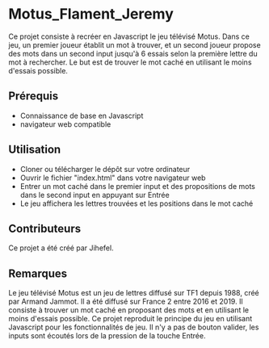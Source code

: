 # Motus_Flament_Jeremy

Ce projet consiste à recréer en Javascript le jeu télévisé Motus. Dans ce jeu, un premier joueur établit un mot à trouver, et un second joueur propose des mots dans un second input jusqu'à 6 essais selon la première lettre du mot à rechercher. Le but est de trouver le mot caché en utilisant le moins d'essais possible.

## Prérequis
- Connaissance de base en Javascript
- navigateur web compatible

## Utilisation
- Cloner ou télécharger le dépôt sur votre ordinateur
- Ouvrir le fichier "index.html" dans votre navigateur web
- Entrer un mot caché dans le premier input et des propositions de mots dans le second input en appuyant sur Entrée
- Le jeu affichera les lettres trouvées et les positions dans le mot caché

## Contributeurs

Ce projet a été créé par Jihefel.

## Remarques

Le jeu télévisé Motus est un jeu de lettres diffusé sur TF1 depuis 1988, créé par Armand Jammot. Il a été diffusé sur France 2 entre 2016 et 2019. Il consiste à trouver un mot caché en proposant des mots et en utilisant le moins d'essais possible. Ce projet reproduit le principe du jeu en utilisant Javascript pour les fonctionnalités de jeu. Il n'y a pas de bouton valider, les inputs sont écoutés lors de la pression de la touche Entrée.
 
